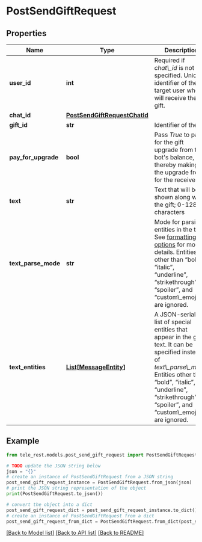 # PostSendGiftRequest


## Properties

Name | Type | Description | Notes
------------ | ------------- | ------------- | -------------
**user_id** | **int** | Required if *chat\\_id* is not specified. Unique identifier of the target user who will receive the gift. | [optional] 
**chat_id** | [**PostSendGiftRequestChatId**](PostSendGiftRequestChatId.md) |  | [optional] 
**gift_id** | **str** | Identifier of the gift | 
**pay_for_upgrade** | **bool** | Pass *True* to pay for the gift upgrade from the bot&#39;s balance, thereby making the upgrade free for the receiver | [optional] 
**text** | **str** | Text that will be shown along with the gift; 0-128 characters | [optional] 
**text_parse_mode** | **str** | Mode for parsing entities in the text. See [formatting options](https://core.telegram.org/bots/api/#formatting-options) for more details. Entities other than “bold”, “italic”, “underline”, “strikethrough”, “spoiler”, and “custom\\_emoji” are ignored. | [optional] 
**text_entities** | [**List[MessageEntity]**](MessageEntity.md) | A JSON-serialized list of special entities that appear in the gift text. It can be specified instead of *text\\_parse\\_mode*. Entities other than “bold”, “italic”, “underline”, “strikethrough”, “spoiler”, and “custom\\_emoji” are ignored. | [optional] 

## Example

```python
from tele_rest.models.post_send_gift_request import PostSendGiftRequest

# TODO update the JSON string below
json = "{}"
# create an instance of PostSendGiftRequest from a JSON string
post_send_gift_request_instance = PostSendGiftRequest.from_json(json)
# print the JSON string representation of the object
print(PostSendGiftRequest.to_json())

# convert the object into a dict
post_send_gift_request_dict = post_send_gift_request_instance.to_dict()
# create an instance of PostSendGiftRequest from a dict
post_send_gift_request_from_dict = PostSendGiftRequest.from_dict(post_send_gift_request_dict)
```
[[Back to Model list]](../README.md#documentation-for-models) [[Back to API list]](../README.md#documentation-for-api-endpoints) [[Back to README]](../README.md)


